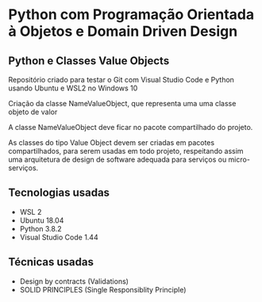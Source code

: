 # Python com Programação Orientada à Objetos e Domain Driven Design
## Python e Classes Value Objects

Repositório criado para testar o Git com Visual Studio Code e Python usando Ubuntu e WSL2 no Windows 10

Criação da classe NameValueObject, que representa uma uma classe objeto de valor

A classe NameValueObject deve ficar no pacote compartilhado do projeto.

As classes do tipo Value Object devem ser criadas em pacotes compartilhados, para serem usadas em todo 
projeto, respeitando assim uma arquitetura de design de software adequada para serviços ou micro-serviços.

<h2><strong>Tecnologias usadas</strong></h2>

- WSL 2
- Ubuntu 18.04
- Python 3.8.2
- Visual Studio Code 1.44

<h2><strong>Técnicas usadas</strong></h2>

- Design by contracts (Validations)
- SOLID PRINCIPLES (Single Responsiblity Principle)